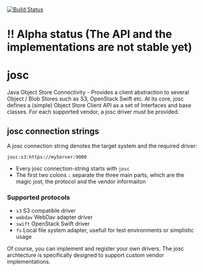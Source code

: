 [![Build Status](https://travis-ci.org/ElderByte-/josc.svg?branch=master)](https://travis-ci.org/ElderByte-/josc)

# !! Alpha status (The API and the implementations are not stable yet)

# josc
Java Object Store Connectivity - Provides a client abstraction to several Object / Blob Stores such as S3, OpenStack Swift etc. At its core, josc defines a (simple) Object Store Client API as a set of Interfaces and base classes.
For each supported vendor, a josc driver must be provided.

## josc connection strings

A josc connection string denotes the target system and the required driver:

```
josc:s3:https://myServer:9000
```

* Every josc connection-string starts with `josc`
* The first two colons `:` separate the three main parts, which are the magic jost, the protocol and the vendor informaiton

### Supported protocols

* `s3`  S3 compatible driver
* `webdav` WebDav adapter driver
* `swift` OpenStack Swift driver
* `fs`  Local file system adapter, usefull for test environments or simplistic usage

Of course, you can implement and register your own drivers. The josc archtecture is specifically designed to support custom vendor implementations. 
